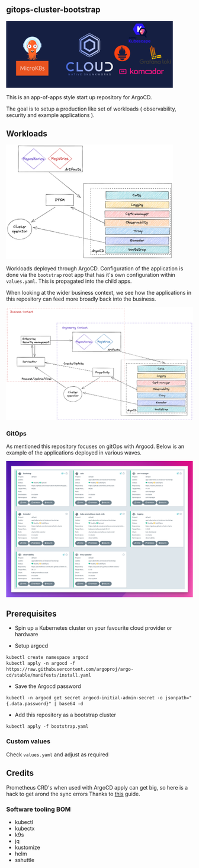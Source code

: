 ## gitops-cluster-bootstrap

<img src="images/1.png" width="450px;">

This is an app-of-apps style start up repository for ArgoCD.

The goal is to setup a production like set of workloads ( observability, security and example applications ).

## Workloads

<img src="images/4.png" width="450px;">

Workloads deployed through ArgoCD.
Configuration of the application is done via the `bootstrap` root app that has it's own configuration within `values.yaml`. This is propagated into the child apps.

When looking at the wider business context, we see how the applications in this repository can feed more broadly back into the business.

<img src="images/6.png" width="1000px;">

### GitOps

As mentioned this repository focuses on gitOps with Argocd.
Below is an example of the applications deployed in various waves.

<img src="images/5.png" width="650px;">


## Prerequisites

- Spin up a Kubernetes cluster on your favourite cloud provider or hardware

- Setup argocd

```
kubectl create namespace argocd
kubectl apply -n argocd -f https://raw.githubusercontent.com/argoproj/argo-cd/stable/manifests/install.yaml
```
- Save the Argocd password
```
kubectl -n argocd get secret argocd-initial-admin-secret -o jsonpath="{.data.password}" | base64 -d
```

- Add this repository as a bootstrap cluster
```
kubectl apply -f bootstrap.yaml
```


### Custom values

Check `values.yaml` and adjust as required

## Credits

Prometheus CRD's when used with ArgoCD apply can get big, so here is a hack to get arond the sync errors
Thanks to [this](https://blog.ediri.io/kube-prometheus-stack-and-argocd-23-how-to-remove-a-workaround) guide.

### Software tooling BOM

- kubectl
- kubectx
- k9s
- jq
- kustomize
- helm
- sshuttle
